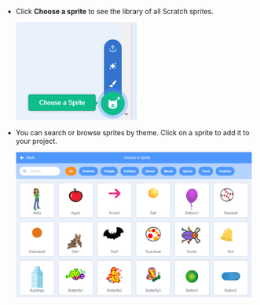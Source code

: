 + Click **Choose a sprite** to see the library of all Scratch sprites.
    
    ![capture d'écran](images/sprite-library.png)

+ You can search or browse sprites by theme. Click on a sprite to add it to your project.
    
    ![screenshot](images/sprite-choose.png)